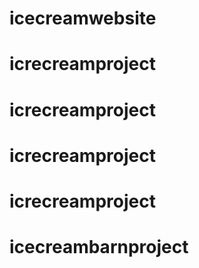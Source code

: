 # icecreamwebsite
# icrecreamproject
# icrecreamproject
# icrecreamproject
# icrecreamproject
# icecreambarnproject
